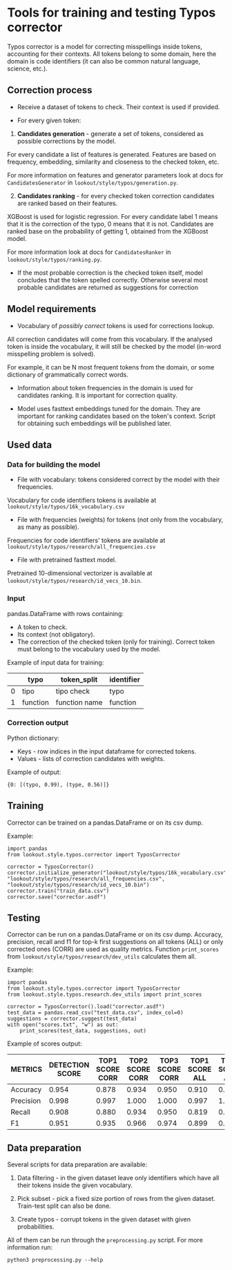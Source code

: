 # Tools for training and testing Typos corrector

Typos corrector is a model for correcting misspellings inside tokens, accounting for their contexts.
All tokens belong to some domain, here the domain is code identifiers (it can also be common natural language, science, etc.).

## Correction process

- Receive a dataset of tokens to check. Their context is used if provided.

- For every given token:

1. **Candidates generation** - generate a set of tokens, considered as possible corrections by the model.

For every candidate a list of features is generated. Features are based on frequency, embedding, similarity and closeness to the
checked token, etc.

For more information on features and generator parameters look at docs for `CandidatesGenerator` in `lookout/style/typos/generation.py`.

2. **Candidates ranking** - for every checked token correction candidates are ranked based on their features.

XGBoost is used for logistic regression. For every candidate label 1 means that it is the correction of the typo, 0 means that it is not.
Candidates are ranked base on the probability of getting 1, obtained from the XGBoost model.

For more information look at docs for `CandidatesRanker` in `lookout/style/typos/ranking.py`.

- If the most probable correction is the checked token itself, model concludes that the token spelled correctly.
Otherwise several most probable candidates are returned as suggestions for correction

## Model requirements

- Vocabulary of *possibly correct* tokens is used for corrections lookup.

All correction candidates will come from this vocabulary. If the analysed token is inside the vocabulary,
it will still be checked by the model (in-word misspelling problem is solved).

For example, it can be N most frequent tokens from the domain, or some dictionary of grammatically correct words.

- Information about token frequencies in the domain is used for candidates ranking. It is important for correction quality.

- Model uses fasttext embeddings tuned for the domain. They are important for ranking candidates based on the token's context.
Script for obtaining such embeddings will be published later.

## Used data

### Data for building the model

- File with vocabulary: tokens considered correct by the model with their frequencies.

Vocabulary for code identifiers tokens is available at
`lookout/style/typos/16k_vocabulary.csv`

- File with frequencies (weights) for tokens (not only from the vocabulary, as many as possible).

Frequencies for code identifiers' tokens are available at
`lookout/style/typos/research/all_frequencies.csv`

- File with pretrained fasttext model.

Pretrained 10-dimensional vectorizer is available at
`lookout/style/typos/research/id_vecs_10.bin`.

### Input

pandas.DataFrame with rows containing:
- A token to check.
- Its context (not obligatory).
- The correction of the checked token (only for training). Correct token must belong to the vocabulary used by the model.

Example of input data for training:

| |typo | token_split | identifier|
|---|----|-------------|-----------|
|0 | tipo | tipo check | typo |
|1 | function | function name | function |

### Correction output

Python dictionary:

- Keys - row indices in the input dataframe for corrected tokens.
- Values - lists of correction candidates with weights.

Example of output:

```
{0: [(typo, 0.99), (type, 0.56)]}
```

## Training

Corrector can be trained on a pandas.DataFrame or on its csv dump. 

Example:

```
import pandas
from lookout.style.typos.corrector import TyposCorrector

corrector = TyposCorrector()
corrector.initialize_generator("lookout/style/typos/16k_vocabulary.csv", "lookout/style/typos/research/all_frequencies.csv",
"lookout/style/typos/research/id_vecs_10.bin")
corrector.train("train_data.csv")
corrector.save("corrector.asdf")
```

## Testing

Corrector can be run on a pandas.DataFrame or on its csv dump. Accuracy, precision, recall and f1 for top-k first suggestions on all tokens (ALL) or only corrected ones (CORR) are used as quality metrics. Function `print_scores` from `lookout/style/typos/research/dev_utils` calculates them all.

Example:

```
import pandas
from lookout.style.typos.corrector import TyposCorrector
from lookout.style.typos.research.dev_utils import print_scores

corrector = TyposCorrector().load("corrector.asdf")
test_data = pandas.read_csv("test_data.csv", index_col=0)
suggestions = corrector.suggest(test_data)
with open("scores.txt", "w") as out:
    print_scores(test_data, suggestions, out)
```

Example of scores output:

METRICS        |DETECTION SCORE|TOP1 SCORE CORR|TOP2 SCORE CORR|TOP3 SCORE CORR|TOP1 SCORE ALL |TOP2 SCORE ALL |TOP3 SCORE ALL 
---------------|---------------|---------------|---------------|---------------|---------------|---------------|---------------
Accuracy       |         0.954 |         0.878 |         0.934 |         0.950 |         0.910 |         0.935 |         0.942 
Precision      |         0.998 |         0.997 |         1.000 |         1.000 |         0.997 |         1.000 |         1.000 
Recall         |         0.908 |         0.880 |         0.934 |         0.950 |         0.819 |         0.868 |         0.882 
F1             |         0.951 |         0.935 |         0.966 |         0.974 |         0.899 |         0.929 |         0.937 

## Data preparation

Several scripts for data preparation are available:

1. Data filtering - in the given dataset leave only identifiers which have all their tokens inside the given vocabulary.

2. Pick subset - pick a fixed size portion of rows from the given dataset. Train-test split can also be done.

3. Create typos - corrupt tokens in the given dataset with given probabilities.

All of them can be run through the `preprocessing.py` script. For more information run:

```
python3 preprocessing.py --help
```





